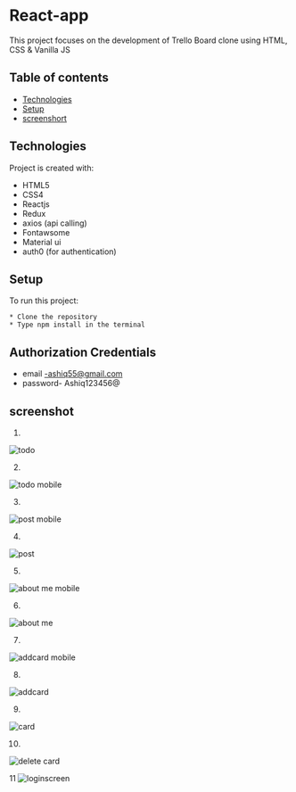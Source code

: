 # React-app

This project focuses on the development of Trello Board clone using HTML, CSS & Vanilla JS

## Table of contents

- [Technologies](#technologies)
- [Setup](#setup)
- [screenshort](#screenshort)

## Technologies

Project is created with:

- HTML5
- CSS4
- Reactjs
- Redux
- axios (api calling)
- Fontawsome
- Material ui
- auth0 (for authentication)

## Setup

To run this project:

```
* Clone the repository
* Type npm install in the terminal
```

## Authorization Credentials

* email -ashiq55@gmail.com
* password- Ashiq123456@

## screenshot

1.
![todo](https://user-images.githubusercontent.com/81138318/213382820-f3310810-b318-4496-ab3b-82dd8437cdd9.PNG)

2.
![todo mobile](https://user-images.githubusercontent.com/81138318/213382861-fe9398aa-24b0-4d76-818d-569b0c80e09d.PNG)

3.
![post mobile](https://user-images.githubusercontent.com/81138318/213382924-d18a0662-7197-4cef-8a46-354ac9376888.PNG)

4.
![post](https://user-images.githubusercontent.com/81138318/213382931-2e2d3a5a-e4d3-4062-8f50-395af49cf9f5.PNG)

5.
![about me mobile](https://user-images.githubusercontent.com/81138318/213383094-6b9d5135-9629-41b6-8c92-5ed6deae0fa1.PNG)

6.
![about me](https://user-images.githubusercontent.com/81138318/213383099-e6869d5e-fc7a-48b1-8851-79302be679a0.PNG)

7.
![addcard mobile](https://user-images.githubusercontent.com/81138318/213383101-aab1c085-2dcd-436a-ab28-a39d41ee7a80.PNG)

8.
![addcard](https://user-images.githubusercontent.com/81138318/213383104-8d00636d-c605-492a-ba39-005a1193956e.PNG)

9.
![card](https://user-images.githubusercontent.com/81138318/213383105-9cf2b1cf-750d-4da2-b124-cd9d7886b60d.PNG)

10.
![delete card](https://user-images.githubusercontent.com/81138318/213383109-c57841d9-06bd-4ea5-bd9a-f18ce51438d5.PNG)

11
![loginscreen](https://user-images.githubusercontent.com/81138318/213383112-bb2cd375-e249-438d-95ec-13d58e7e226a.PNG)
